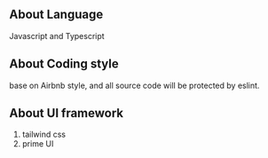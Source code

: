 ## About Language
Javascript and Typescript

## About Coding style
base on Airbnb style, and all source code will be protected by eslint.

## About UI framework
1. tailwind css
2. prime UI
